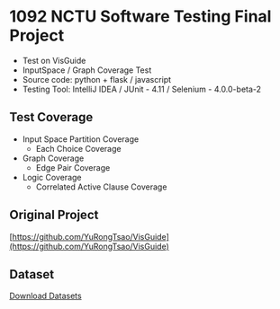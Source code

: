 # 1092 NCTU Software Testing Final Project

* Test on VisGuide
* InputSpace / Graph Coverage Test
* Source code: python + flask / javascript
* Testing Tool: IntelliJ IDEA / JUnit - 4.11 / Selenium - 4.0.0-beta-2

## Test Coverage
* Input Space Partition Coverage
  * Each Choice Coverage
* Graph Coverage
  * Edge Pair Coverage
* Logic Coverage
  * Correlated Active Clause Coverage


## Original Project
[https://github.com/YuRongTsao/VisGuide](https://github.com/YuRongTsao/VisGuide)


## Dataset
[Download Datasets](https://drive.google.com/drive/folders/13CNfDDpSL_Lyk4QCw4QT9PAJfAulPEzh?usp=sharing)
